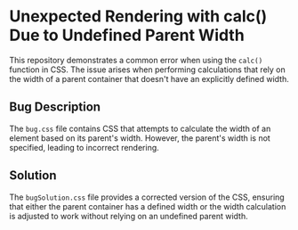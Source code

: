 # Unexpected Rendering with calc() Due to Undefined Parent Width

This repository demonstrates a common error when using the `calc()` function in CSS. The issue arises when performing calculations that rely on the width of a parent container that doesn't have an explicitly defined width.

## Bug Description
The `bug.css` file contains CSS that attempts to calculate the width of an element based on its parent's width. However, the parent's width is not specified, leading to incorrect rendering.

## Solution
The `bugSolution.css` file provides a corrected version of the CSS, ensuring that either the parent container has a defined width or the width calculation is adjusted to work without relying on an undefined parent width.
